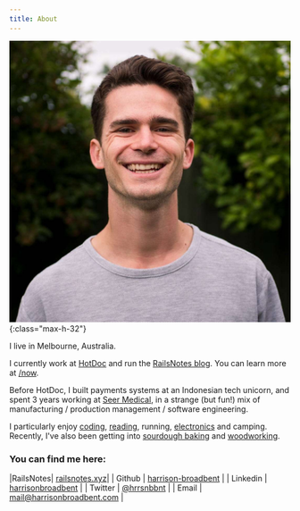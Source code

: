 ```yaml
---
title: About
---
```


![photo-of-harrison](images/profile.jpg){:class="max-h-32"}

I live in Melbourne, Australia.

I currently work at [HotDoc](https://hotdoc.com.au) and run the [RailsNotes blog](https://railsnotes.xyz). You can learn more at [/now](/now.html).

Before HotDoc, I built payments systems at an Indonesian tech unicorn, and spent 3 years working at [Seer Medical](https://seermedical.com), in a strange (but fun!) mix of manufacturing / production management / software engineering.

I particularly enjoy [coding](software), [reading](reading), running, [electronics](electronics) and camping. Recently, I've also been getting into [sourdough baking](sourdough) and [woodworking](woodworking).

### You can find me here:

|RailsNotes| [railsnotes.xyz](https://railsnotes.xyz)|
| Github | [harrison-broadbent](https://github.com/harrison-broadbent) |
| Linkedin | [harrisonbroadbent](https://au.linkedin.com/in/harrisonbroadbent) |
| Twitter | [@hrrsnbbnt](https://twitter.com/hrrsnbbnt) |
| Email | [mail@harrisonbroadbent.com](mailto:mail@harrisonbroadbent.com) |
